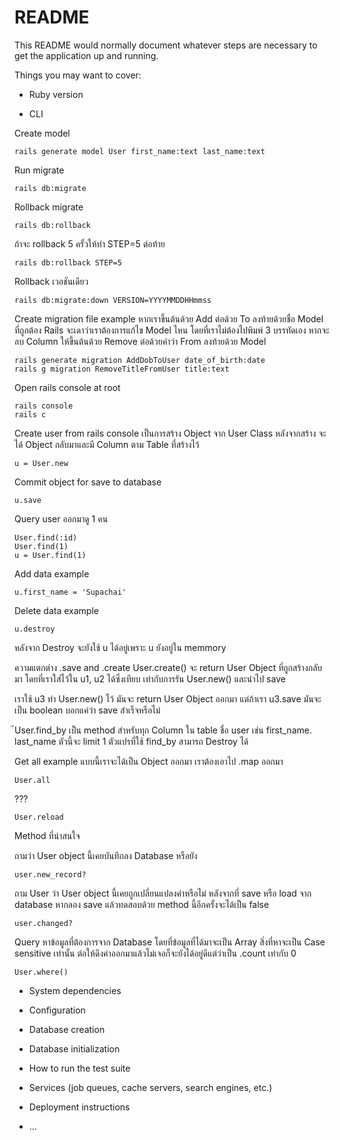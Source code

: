 # README

This README would normally document whatever steps are necessary to get the
application up and running.

Things you may want to cover:

* Ruby version

* CLI

Create model
```
rails generate model User first_name:text last_name:text
```

Run migrate
````
rails db:migrate
````

Rollback migrate
```
rails db:rollback 
```

ถ้าจะ rollback 5 ครั้วให้ทำ
STEP=5 ต่อท้าย
```
rails db:rollback STEP=5
```

Rollback เวอชันเดียว
```
rails db:migrate:down VERSION=YYYYMMDDHHmmss
```

Create migration file example
หากเราขึ้นต้นด้วย Add ต่อด้วย To ลงท้ายด้วยชื่อ Model ที่ถูกต้อง Rails จะเดาว่าเราต้องการแก้ไข Model ไหน โดยที่เราไม่ต้องไปพิมพ์ 3 บรรทัดเอง หากจะลบ Column ให้ขึ้นต้นด้วย Remove ต่อด้วยคำว่า From ลงท้ายด้วย Model
```
rails generate migration AddDobToUser date_of_birth:date
rails g migration RemoveTitleFromUser title:text
```

Open rails console at root
```
rails console
rails c
```

Create user from rails console
เป็นการสร้าง Object จาก User Class
หลังจากสร้าง จะได้ Object กลับมาและมี Column ตาม Table ที่สร้างไว้
```
u = User.new
```

Commit object for save to database
```
u.save
```

Query user ออกมาดู 1 คน
```
User.find(:id)
User.find(1) 
u = User.find(1)
```

Add data example
```
u.first_name = 'Supachai'
```

Delete data example
```
u.destroy
```

หลังจาก Destroy จะยังใช้ u ได้อยู่เพราะ u ยังอยู่ใน memmory

ความแตกต่าง .save and .create
User.create() จะ return User Object ที่ถูกสร้างกลับมา โดยที่เราใส่ไว้ใน u1, u2 ได้ซึ่งเทียบ
เท่ากับการรัน User.new() และนำไป save

เราใช้ u3 ทำ User.new() ไว้ มันจะ return User Object ออกมา
แต่ถ้าเรา u3.save มันจะเป็น boolean บอกแค่ว่า save สำเร็จหรือไม่

๊User.find_by เป็น method สำหรับทุก Column ใน table ชื่อ user 
เช่น first_name. last_name ตัวนี้จะ limit 1
ตัวแปรที่ใช้ find_by สามารถ Destroy ได้

Get all example แบบนี้เราจะได้เป็น Object ออกมา เราต้องเอาไป .map ออกมา
```
User.all
```

???
```
User.reload
```


Method ที่น่าสนใจ

ถามว่า User object นี้เคยบันทึกลง Database หรือยัง
```
user.new_record?
```

ถาม User ว่า User object นี้เคยถูกเปลี่ยนแปลงค่าหรือไม่ หลังจากที่ save หรือ load จาก database 
หากลอง save แล้วทดสอบด้วย method นี้อีกครั้งจะได้เป็น false 
```
user.changed?
```

Query หาข้อมูลที่ต้องการจาก Database โดยที่ข้อมูลที่ได้มาจะเป็น Array สิ่งที่หาจะเป็น Case sensitive เท่านั้น
ต่อให้ดึงค่าออกมาแล้วไม่เจอก็จะยังได้อยู่ดีแต่ว่าเป็น .count เท่ากับ 0
```
User.where()
```



* System dependencies

* Configuration

* Database creation

* Database initialization

* How to run the test suite

* Services (job queues, cache servers, search engines, etc.)

* Deployment instructions

* ...

